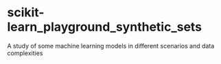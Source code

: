 # scikit-learn_playground_synthetic_sets
A study of some machine learning models in different scenarios and data complexities
